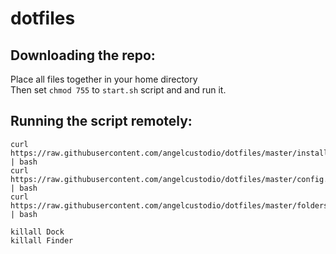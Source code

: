# dotfiles

## Downloading the repo:

Place all files together in your home directory<br />
Then set `chmod 755` to `start.sh` script and and run it.

## Running the script remotely:
```
curl https://raw.githubusercontent.com/angelcustodio/dotfiles/master/install.sh | bash
curl https://raw.githubusercontent.com/angelcustodio/dotfiles/master/config.sh | bash
curl https://raw.githubusercontent.com/angelcustodio/dotfiles/master/folders.sh | bash

killall Dock
killall Finder
```